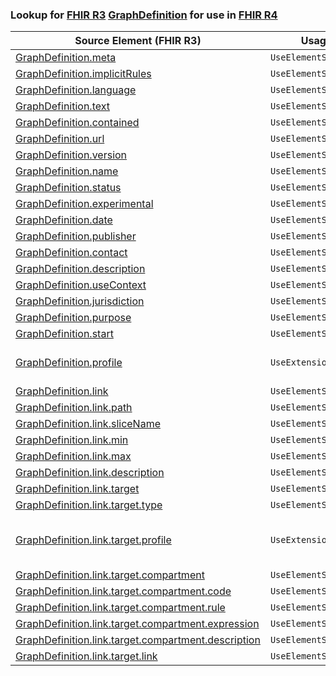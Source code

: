 ### Lookup for [FHIR R3](https://hl7.org/fhir/STU3/) [GraphDefinition](https://hl7.org/fhir/STU3/GraphDefinition.html) for use in [FHIR R4](https://hl7.org/fhir/R4/)

| Source Element (FHIR R3) | Usage | Target |
| -------------- | ----- | ------ |
| [GraphDefinition.meta](https://hl7.org/fhir/STU3/GraphDefinition.html#resource) | `UseElementSameName` | [GraphDefinition.meta](https://hl7.org/fhir/R4/GraphDefinition.html#resource) |
| [GraphDefinition.implicitRules](https://hl7.org/fhir/STU3/GraphDefinition.html#resource) | `UseElementSameName` | [GraphDefinition.implicitRules](https://hl7.org/fhir/R4/GraphDefinition.html#resource) |
| [GraphDefinition.language](https://hl7.org/fhir/STU3/GraphDefinition.html#resource) | `UseElementSameName` | [GraphDefinition.language](https://hl7.org/fhir/R4/GraphDefinition.html#resource) |
| [GraphDefinition.text](https://hl7.org/fhir/STU3/GraphDefinition.html#resource) | `UseElementSameName` | [GraphDefinition.text](https://hl7.org/fhir/R4/GraphDefinition.html#resource) |
| [GraphDefinition.contained](https://hl7.org/fhir/STU3/GraphDefinition.html#resource) | `UseElementSameName` | [GraphDefinition.contained](https://hl7.org/fhir/R4/GraphDefinition.html#resource) |
| [GraphDefinition.url](https://hl7.org/fhir/STU3/GraphDefinition.html#resource) | `UseElementSameName` | [GraphDefinition.url](https://hl7.org/fhir/R4/GraphDefinition.html#resource) |
| [GraphDefinition.version](https://hl7.org/fhir/STU3/GraphDefinition.html#resource) | `UseElementSameName` | [GraphDefinition.version](https://hl7.org/fhir/R4/GraphDefinition.html#resource) |
| [GraphDefinition.name](https://hl7.org/fhir/STU3/GraphDefinition.html#resource) | `UseElementSameName` | [GraphDefinition.name](https://hl7.org/fhir/R4/GraphDefinition.html#resource) |
| [GraphDefinition.status](https://hl7.org/fhir/STU3/GraphDefinition.html#resource) | `UseElementSameName` | [GraphDefinition.status](https://hl7.org/fhir/R4/GraphDefinition.html#resource) |
| [GraphDefinition.experimental](https://hl7.org/fhir/STU3/GraphDefinition.html#resource) | `UseElementSameName` | [GraphDefinition.experimental](https://hl7.org/fhir/R4/GraphDefinition.html#resource) |
| [GraphDefinition.date](https://hl7.org/fhir/STU3/GraphDefinition.html#resource) | `UseElementSameName` | [GraphDefinition.date](https://hl7.org/fhir/R4/GraphDefinition.html#resource) |
| [GraphDefinition.publisher](https://hl7.org/fhir/STU3/GraphDefinition.html#resource) | `UseElementSameName` | [GraphDefinition.publisher](https://hl7.org/fhir/R4/GraphDefinition.html#resource) |
| [GraphDefinition.contact](https://hl7.org/fhir/STU3/GraphDefinition.html#resource) | `UseElementSameName` | [GraphDefinition.contact](https://hl7.org/fhir/R4/GraphDefinition.html#resource) |
| [GraphDefinition.description](https://hl7.org/fhir/STU3/GraphDefinition.html#resource) | `UseElementSameName` | [GraphDefinition.description](https://hl7.org/fhir/R4/GraphDefinition.html#resource) |
| [GraphDefinition.useContext](https://hl7.org/fhir/STU3/GraphDefinition.html#resource) | `UseElementSameName` | [GraphDefinition.useContext](https://hl7.org/fhir/R4/GraphDefinition.html#resource) |
| [GraphDefinition.jurisdiction](https://hl7.org/fhir/STU3/GraphDefinition.html#resource) | `UseElementSameName` | [GraphDefinition.jurisdiction](https://hl7.org/fhir/R4/GraphDefinition.html#resource) |
| [GraphDefinition.purpose](https://hl7.org/fhir/STU3/GraphDefinition.html#resource) | `UseElementSameName` | [GraphDefinition.purpose](https://hl7.org/fhir/R4/GraphDefinition.html#resource) |
| [GraphDefinition.start](https://hl7.org/fhir/STU3/GraphDefinition.html#resource) | `UseElementSameName` | [GraphDefinition.start](https://hl7.org/fhir/R4/GraphDefinition.html#resource) |
| [GraphDefinition.profile](https://hl7.org/fhir/STU3/GraphDefinition.html#resource) | `UseExtension` | [http://hl7.org/fhir/3.0/StructureDefinition/extension-GraphDefinition.profile](StructureDefinition-ext-R3-GraphDefinition.profile.html) |
| [GraphDefinition.link](https://hl7.org/fhir/STU3/GraphDefinition.html#resource) | `UseElementSameName` | [GraphDefinition.link](https://hl7.org/fhir/R4/GraphDefinition.html#resource) |
| [GraphDefinition.link.path](https://hl7.org/fhir/STU3/GraphDefinition.html#resource) | `UseElementSameName` | [GraphDefinition.link.path](https://hl7.org/fhir/R4/GraphDefinition.html#resource) |
| [GraphDefinition.link.sliceName](https://hl7.org/fhir/STU3/GraphDefinition.html#resource) | `UseElementSameName` | [GraphDefinition.link.sliceName](https://hl7.org/fhir/R4/GraphDefinition.html#resource) |
| [GraphDefinition.link.min](https://hl7.org/fhir/STU3/GraphDefinition.html#resource) | `UseElementSameName` | [GraphDefinition.link.min](https://hl7.org/fhir/R4/GraphDefinition.html#resource) |
| [GraphDefinition.link.max](https://hl7.org/fhir/STU3/GraphDefinition.html#resource) | `UseElementSameName` | [GraphDefinition.link.max](https://hl7.org/fhir/R4/GraphDefinition.html#resource) |
| [GraphDefinition.link.description](https://hl7.org/fhir/STU3/GraphDefinition.html#resource) | `UseElementSameName` | [GraphDefinition.link.description](https://hl7.org/fhir/R4/GraphDefinition.html#resource) |
| [GraphDefinition.link.target](https://hl7.org/fhir/STU3/GraphDefinition.html#resource) | `UseElementSameName` | [GraphDefinition.link.target](https://hl7.org/fhir/R4/GraphDefinition.html#resource) |
| [GraphDefinition.link.target.type](https://hl7.org/fhir/STU3/GraphDefinition.html#resource) | `UseElementSameName` | [GraphDefinition.link.target.type](https://hl7.org/fhir/R4/GraphDefinition.html#resource) |
| [GraphDefinition.link.target.profile](https://hl7.org/fhir/STU3/GraphDefinition.html#resource) | `UseExtension` | [http://hl7.org/fhir/3.0/StructureDefinition/extension-GraphDefinition.link.target.profile](StructureDefinition-ext-R3-GraphDefinition.li.ta.profile.html) |
| [GraphDefinition.link.target.compartment](https://hl7.org/fhir/STU3/GraphDefinition.html#resource) | `UseElementSameName` | [GraphDefinition.link.target.compartment](https://hl7.org/fhir/R4/GraphDefinition.html#resource) |
| [GraphDefinition.link.target.compartment.code](https://hl7.org/fhir/STU3/GraphDefinition.html#resource) | `UseElementSameName` | [GraphDefinition.link.target.compartment.code](https://hl7.org/fhir/R4/GraphDefinition.html#resource) |
| [GraphDefinition.link.target.compartment.rule](https://hl7.org/fhir/STU3/GraphDefinition.html#resource) | `UseElementSameName` | [GraphDefinition.link.target.compartment.rule](https://hl7.org/fhir/R4/GraphDefinition.html#resource) |
| [GraphDefinition.link.target.compartment.expression](https://hl7.org/fhir/STU3/GraphDefinition.html#resource) | `UseElementSameName` | [GraphDefinition.link.target.compartment.expression](https://hl7.org/fhir/R4/GraphDefinition.html#resource) |
| [GraphDefinition.link.target.compartment.description](https://hl7.org/fhir/STU3/GraphDefinition.html#resource) | `UseElementSameName` | [GraphDefinition.link.target.compartment.description](https://hl7.org/fhir/R4/GraphDefinition.html#resource) |
| [GraphDefinition.link.target.link](https://hl7.org/fhir/STU3/GraphDefinition.html#resource) | `UseElementSameName` | [GraphDefinition.link.target.link](https://hl7.org/fhir/R4/GraphDefinition.html#resource) |
